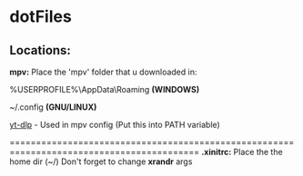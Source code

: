 # dotFiles
## Locations:


**mpv:** Place the 'mpv' folder that u downloaded in:  
  
%USERPROFILE%\AppData\Roaming  **(WINDOWS)** 
  
~/.config **(GNU/LINUX)**  
                                              
[yt-dlp](https://github.com/yt-dlp/yt-dlp) - Used in mpv config (Put this into PATH variable)

==========================================================================================
**.xinitrc:**
Place the the home dir (~/)
Don't forget to change **xrandr** args
